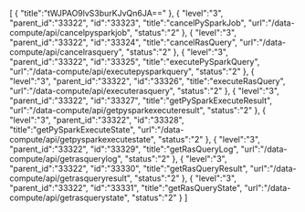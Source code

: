 [
	{
		"title":"tWJPAO9lvS3burKJvQn6JA=="
	},
	{
		"level":"3",
		"parent_id":"33322",
		"id":"33323",
		"title":"cancelPySparkJob",
		"url":"/data-compute/api/cancelpysparkjob",
		"status":"2"
	},
	{
		"level":"3",
		"parent_id":"33322",
		"id":"33324",
		"title":"cancelRasQuery",
		"url":"/data-compute/api/cancelrasquery",
		"status":"2"
	},
	{
		"level":"3",
		"parent_id":"33322",
		"id":"33325",
		"title":"executePySparkQuery",
		"url":"/data-compute/api/executepysparkquery",
		"status":"2"
	},
	{
		"level":"3",
		"parent_id":"33322",
		"id":"33326",
		"title":"executeRasQuery",
		"url":"/data-compute/api/executerasquery",
		"status":"2"
	},
	{
		"level":"3",
		"parent_id":"33322",
		"id":"33327",
		"title":"getPySparkExecuteResult",
		"url":"/data-compute/api/getpysparkexecuteresult",
		"status":"2"
	},
	{
		"level":"3",
		"parent_id":"33322",
		"id":"33328",
		"title":"getPySparkExecuteState",
		"url":"/data-compute/api/getpysparkexecutestate",
		"status":"2"
	},
	{
		"level":"3",
		"parent_id":"33322",
		"id":"33329",
		"title":"getRasQueryLog",
		"url":"/data-compute/api/getrasquerylog",
		"status":"2"
	},
	{
		"level":"3",
		"parent_id":"33322",
		"id":"33330",
		"title":"getRasQueryResult",
		"url":"/data-compute/api/getrasqueryresult",
		"status":"2"
	},
	{
		"level":"3",
		"parent_id":"33322",
		"id":"33331",
		"title":"getRasQueryState",
		"url":"/data-compute/api/getrasquerystate",
		"status":"2"
	}
]